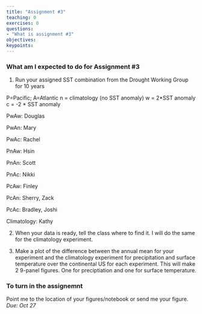 ```yaml
---
title: "Assignment #3"
teaching: 0
exercises: 0 
questions:
- "What is assignment #3"
objectives:
keypoints:
---
```


### What am I expected to do for Assignment #3

1. Run your assigned SST combination from the Drought Working Group for 10 years

P=Pacific; A=Atlantic
n = climatology (no SST anomaly)
w = 2*SST anomaly
c = -2 * SST anomaly

PwAw: Douglas

PwAn: Mary

PwAc: Rachel

PnAw: Hsin

PnAn: Scott

PnAc: Nikki

PcAw: Finley

PcAn: Sherry, Zack 

PcAc: Bradley, Joshi

Climatology: Kathy

2. When your data is ready, tell the class where to find it.  I will do the same for the climatology experiment.

3. Make a plot of the difference between the annual mean for your experiment and the climatology experiment for precipitation and surface temperature over the continental US for each experiment.  This will make 2 9-panel figures.  One for preciptiation and one for surface temperature. 

### To turn in the assignemnt

Point me to the location of your figures/notebook or send me your figure.
*Due: Oct 27*




